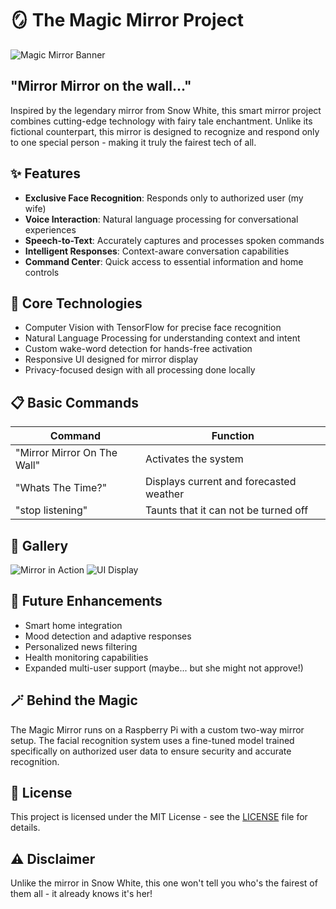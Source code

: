 # 🪞 The Magic Mirror Project

![Magic Mirror Banner](https://via.placeholder.com/800x200)

## "Mirror Mirror on the wall..."

Inspired by the legendary mirror from Snow White, this smart mirror project combines cutting-edge technology with fairy tale enchantment. Unlike its fictional counterpart, this mirror is designed to recognize and respond only to one special person - making it truly the fairest tech of all.

## ✨ Features

- **Exclusive Face Recognition**: Responds only to authorized user (my wife)
- **Voice Interaction**: Natural language processing for conversational experiences
- **Speech-to-Text**: Accurately captures and processes spoken commands
- **Intelligent Responses**: Context-aware conversation capabilities
- **Command Center**: Quick access to essential information and home controls

## 🧠 Core Technologies

- Computer Vision with TensorFlow for precise face recognition
- Natural Language Processing for understanding context and intent
- Custom wake-word detection for hands-free activation
- Responsive UI designed for mirror display
- Privacy-focused design with all processing done locally

## 📋 Basic Commands

| Command | Function |
|---------|----------|
| "Mirror Mirror On The Wall" | Activates the system |
| "Whats The Time?" | Displays current and forecasted weather |
| "stop listening" | Taunts that it can not be turned off |



## 📸 Gallery

![Mirror in Action](https://via.placeholder.com/400x300)
![UI Display](https://via.placeholder.com/400x300)

## 🔮 Future Enhancements

- Smart home integration
- Mood detection and adaptive responses
- Personalized news filtering
- Health monitoring capabilities
- Expanded multi-user support (maybe... but she might not approve!)

## 🪄 Behind the Magic

The Magic Mirror runs on a Raspberry Pi with a custom two-way mirror setup. The facial recognition system uses a fine-tuned model trained specifically on authorized user data to ensure security and accurate recognition.

## 📜 License

This project is licensed under the MIT License - see the [LICENSE](LICENSE) file for details.

## ⚠️ Disclaimer

Unlike the mirror in Snow White, this one won't tell you who's the fairest of them all - it already knows it's her!

